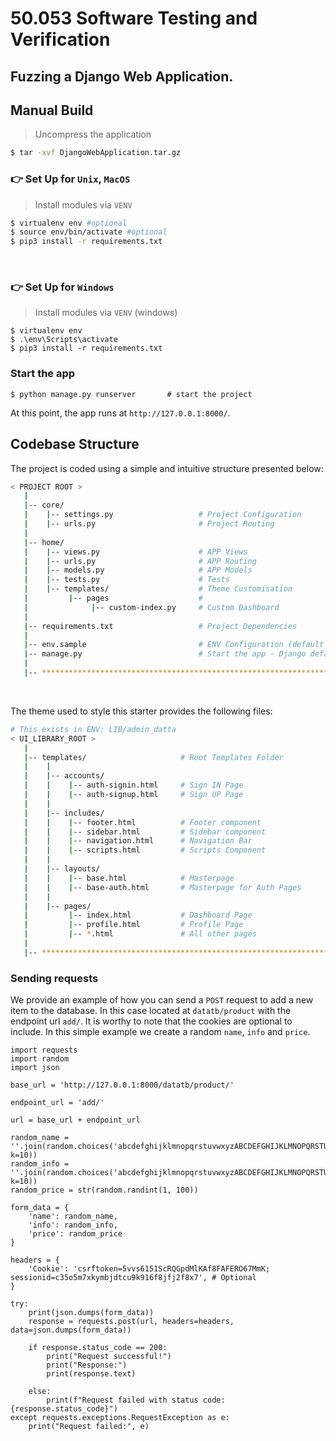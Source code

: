 # 50.053 Software Testing and Verification 

## Fuzzing a Django Web Application.

## Manual Build

> Uncompress the application
> 
```bash
$ tar -xvf DjangoWebApplication.tar.gz
```


### 👉 Set Up for `Unix`, `MacOS` 

> Install modules via `VENV`  

```bash
$ virtualenv env #optional
$ source env/bin/activate #optional
$ pip3 install -r requirements.txt
```

<br />

### 👉 Set Up for `Windows` 

> Install modules via `VENV` (windows) 

```
$ virtualenv env
$ .\env\Scripts\activate
$ pip3 install -r requirements.txt
```

### Start the app 
```
$ python manage.py runserver       # start the project
```

At this point, the app runs at `http://127.0.0.1:8000/`. 

## Codebase Structure

The project is coded using a simple and intuitive structure presented below:

```bash
< PROJECT ROOT >
   |
   |-- core/                            
   |    |-- settings.py                   # Project Configuration  
   |    |-- urls.py                       # Project Routing
   |
   |-- home/
   |    |-- views.py                      # APP Views 
   |    |-- urls.py                       # APP Routing
   |    |-- models.py                     # APP Models 
   |    |-- tests.py                      # Tests  
   |    |-- templates/                    # Theme Customisation 
   |         |-- pages                    # 
   |              |-- custom-index.py     # Custom Dashboard      
   |
   |-- requirements.txt                   # Project Dependencies
   |
   |-- env.sample                         # ENV Configuration (default values)
   |-- manage.py                          # Start the app - Django default start script
   |
   |-- ************************************************************************
```

<br />

The theme used to style this starter provides the following files: 

```bash
# This exists in ENV: LIB/admin_datta
< UI_LIBRARY_ROOT >                      
   |
   |-- templates/                     # Root Templates Folder 
   |    |          
   |    |-- accounts/       
   |    |    |-- auth-signin.html     # Sign IN Page
   |    |    |-- auth-signup.html     # Sign UP Page
   |    |
   |    |-- includes/       
   |    |    |-- footer.html          # Footer component
   |    |    |-- sidebar.html         # Sidebar component
   |    |    |-- navigation.html      # Navigation Bar
   |    |    |-- scripts.html         # Scripts Component
   |    |
   |    |-- layouts/       
   |    |    |-- base.html            # Masterpage
   |    |    |-- base-auth.html       # Masterpage for Auth Pages
   |    |
   |    |-- pages/       
   |         |-- index.html           # Dashboard Page
   |         |-- profile.html         # Profile Page
   |         |-- *.html               # All other pages
   |    
   |-- ************************************************************************
```


### Sending requests

We provide an example of how you can send a `POST` request to add a new item to the database. In this case located at `datatb/product` with the endpoint url 
`add/`. It is worthy to note that the cookies are optional to include. In this simple example we create a random `name`, `info` and `price`.

```
import requests
import random
import json

base_url = 'http://127.0.0.1:8000/datatb/product/'

endpoint_url = 'add/'

url = base_url + endpoint_url

random_name = ''.join(random.choices('abcdefghijklmnopqrstuvwxyzABCDEFGHIJKLMNOPQRSTUVWXYZ', k=10))
random_info = ''.join(random.choices('abcdefghijklmnopqrstuvwxyzABCDEFGHIJKLMNOPQRSTUVWXYZ', k=10))
random_price = str(random.randint(1, 100))

form_data = {
    'name': random_name,
    'info': random_info,
    'price': random_price
}

headers = {
    'Cookie': 'csrftoken=5vvs6151ScRQGpdMlKAf8FAFERO67MmK; sessionid=c35o5m7xkymbjdtcu9k916f8jfj2f8x7', # Optional
}

try:
    print(json.dumps(form_data))
    response = requests.post(url, headers=headers, data=json.dumps(form_data))

    if response.status_code == 200:
        print("Request successful!")
        print("Response:")
        print(response.text)

    else:
        print(f"Request failed with status code: {response.status_code}")
except requests.exceptions.RequestException as e:
    print("Request failed:", e)

```